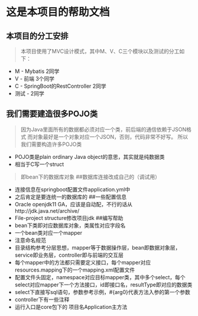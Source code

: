 # 这是本项目的帮助文档
## 本项目的分工安排
> 本项目使用了MVC设计模式，其中M、V、C三个模块以及测试的分工如下：
- M - Mybatis 2同学
- V - 前端 3个同学
- C - SpringBoot的RestController 2同学
- 测试 - 2同学
## 我们需要建造很多POJO类
> 因为Java里面所有的数据都必须对应一个类，前后端的通信依赖于JSON格式
> 而对象最好是一个对象对应一个JSON，否则，代码非常不好写。
> 所以我们需要构造许多POJO类
- POJO类是plain ordinary Java object的意思，其实就是纯数据类
- 相当于C写一个struct
>即bean下的数据库对象
##数据库连接改成自己的（调试用）
- 连接信息在springboot配置文件application.yml中
- 之后肯定是要连统一的数据库的
##一些配置信息
- Oracle openjdk11 GA，应该是自动配，不行的话从http://jdk.java.net/archive/
- File-project structure修改项目jdk
##编写帮助
- bean下类即对应数据库对象，类属性对应字段名
- 一个bean类对应一个mapper
- 注意命名规范
- 目录结构参考分层思想，mapper等于数据操作层，bean即数据对象层，service即业务层，controller即与前端的交互层
- 每个mapper中的方法都只需要定义接口，每个mapper对应resources.mapping下的一个mapping.xml配置文件
- 配置文件头固定，namespace对应目标mapper类，其中多个select，每个select对应mapper下一个方法接口，id即接口名，resultType即对应的数据类
- select下直接写sql语句，参数参考示例，#{arg0}代表方法入参的第一个参数
- controller下有一些注释
- 运行入口是core包下的 项目名Application主方法